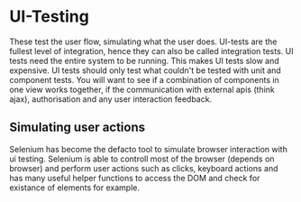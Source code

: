 # UI-Testing
These test the user flow, simulating what the user does. UI-tests are the fullest level of integration, hence they can also be called integration tests.
UI tests need the entire system to be running. This makes UI tests slow and expensive. UI tests should only test what couldn't be tested with unit and component tests. You will want to see if a combination of components in one view works together, if the communication with external apis (think ajax), authorisation and any user interaction feedback.

## Simulating user actions
Selenium has become the defacto tool to simulate browser interaction with ui testing. Selenium is able to controll most of the browser (depends on browser) and perform user actions such as clicks, keyboard actions and has many useful helper functions to access the DOM and check for existance of elements for example.
